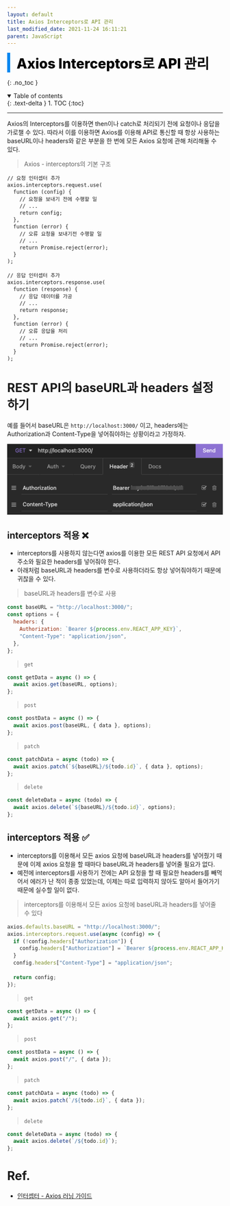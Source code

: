 ```yaml
---
layout: default
title: Axios Interceptors로 API 관리
last_modified_date: 2021-11-24 16:11:21
parent: JavaScript
---
```


<div style="font-size:32px; font-weight: 800; border-left: 7px solid #0687f0; padding-left:15px !important; color:#000000; margin-bottom:15px;">Axios Interceptors로 API 관리</div>

{: .no_toc }

<details open markdown="block">
  <summary>
    Table of contents
  </summary>
  {: .text-delta }
1. TOC
{:toc}
</details>

---

Axios의 Interceptors를 이용하면 then이나 catch로 처리되기 전에 요청이나 응답을 가로챌 수 있다. 따라서 이를 이용하면 Axios를 이용해 API로 통신할 때 항상 사용하는 baseURL이나 headers와 같은 부분을 한 번에 모든 Axios 요청에 관해 처리해둘 수 있다.

> Axios - interceptors의 기본 구조

```tsx
// 요청 인터셉터 추가
axios.interceptors.request.use(
  function (config) {
    // 요청을 보내기 전에 수행할 일
    // ...
    return config;
  },
  function (error) {
    // 오류 요청을 보내기전 수행할 일
    // ...
    return Promise.reject(error);
  }
);

// 응답 인터셉터 추가
axios.interceptors.response.use(
  function (response) {
    // 응답 데이터를 가공
    // ...
    return response;
  },
  function (error) {
    // 오류 응답을 처리
    // ...
    return Promise.reject(error);
  }
);
```

# REST API의 baseURL과 headers 설정하기

예를 들어서 baseURL은 `http://localhost:3000/` 이고, headers에는 Authorization과 Content-Type을 넣어줘야하는 상황이라고 가정하자.

![interceptors](/assets/images/javascript/axios-interceptors.png)

## interceptors 적용 ❌

- interceptors를 사용하지 않는다면 axios를 이용한 모든 REST API 요청에서 API 주소와 필요한 headers를 넣어줘야 한다.
- 아래처럼 baseURL과 headers를 변수로 사용하더라도 항상 넣어줘야하기 때문에 귀찮을 수 있다.

> baseURL과 headers를 변수로 사용

```jsx
const baseURL = "http://localhost:3000/";
const options = {
  headers: {
    Authorization: `Bearer ${process.env.REACT_APP_KEY}`,
    "Content-Type": "application/json",
  },
};
```

> `get`

```jsx
const getData = async () => {
  await axios.get(baseURL, options);
};
```

> `post`

```jsx
const postData = async () => {
  await axios.post(baseURL, { data }, options);
};
```

> `patch`

```jsx
const patchData = async (todo) => {
  await axios.patch(`${baseURL}/${todo.id}`, { data }, options);
};
```

> `delete`

```jsx
const deleteData = async (todo) => {
  await axios.delete(`${baseURL}/${todo.id}`, options);
};
```

## interceptors 적용 ✅

- interceptors를 이용해서 모든 axios 요청에 baseURL과 headers를 넣어줬기 때문에 이제 axios 요청을 할 때마다 baseURL과 headers를 넣어줄 필요가 없다.
- 예전에 interceptors를 사용하기 전에는 API 요청을 할 때 필요한 headers를 빼먹어서 에러가 난 적이 종종 있었는데, 이제는 따로 입력하지 않아도 알아서 들어가기 때문에 실수할 일이 없다.

> interceptors를 이용해서 모든 axios 요청에 baseURL과 headers를 넣어줄 수 있다

```jsx
axios.defaults.baseURL = "http://localhost:3000/";
axios.interceptors.request.use(async (config) => {
  if (!config.headers["Authorization"]) {
    config.headers["Authorization"] = `Bearer ${process.env.REACT_APP_KEY}`;
  }
  config.headers["Content-Type"] = "application/json";

  return config;
});
```

> `get`

```jsx
const getData = async () => {
  await axios.get("/");
};
```

> `post`

```jsx
const postData = async () => {
  await axios.post("/", { data });
};
```

> `patch`

```jsx
const patchData = async (todo) => {
  await axios.patch(`/${todo.id}`, { data });
};
```

> `delete`

```jsx
const deleteData = async (todo) => {
  await axios.delete(`/${todo.id}`);
};
```

# Ref.

- [인터셉터 - Axios 러닝 가이드](https://yamoo9.github.io/axios/guide/interceptors.html)
